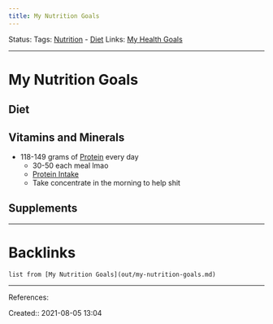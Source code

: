 ```yaml
---
title: My Nutrition Goals
---
```

Status: 
Tags: [Nutrition](out/nutrition.md) - [Diet](out/diet.md)
Links: [My Health Goals](out/my-health-goals.md)
___
# My Nutrition Goals
## Diet
## Vitamins and Minerals
- 118-149 grams of [Protein](out/protein.md) every day
	- 30-50 each meal lmao
	- [Protein Intake](out/protein-intake.md)
	- Take concentrate in the morning to help shit
## Supplements
___
# Backlinks
```dataview
list from [My Nutrition Goals](out/my-nutrition-goals.md)
```
___
References:

Created:: 2021-08-05 13:04
